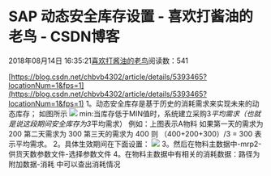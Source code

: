 
# SAP 动态安全库存设置 - 喜欢打酱油的老鸟 - CSDN博客


2018年08月14日 16:35:21[喜欢打酱油的老鸟](https://me.csdn.net/weixin_42137700)阅读数：541


[https://blog.csdn.net/chbvb4302/article/details/5393465?locationNum=1&fps=1](https://blog.csdn.net/chbvb4302/article/details/5393465?locationNum=1&fps=1)
1。动态安全库存是基于历史的消耗需求来实现未来的动态库存；
如图所示
![](http://hi.csdn.net/attachment/201003/18/84609_1268902707aU3a.jpg)
min:当库存低于MIN值时，系统建立采购3*平均需求（也就是说这段期间安全库存为3*平均需求）
例如：上图表示A物料 如果第一天的需求为200 第二天需求为 300 第三天的需求为 400
则 （400+200+300）/3 = 300 表示平均需求。
2。具体生效期间在下面设置：
![](http://hi.csdn.net/attachment/201003/18/84609_12689033080070.jpg)
3。然后在物料主数据中-mrp2-供货天数参数文件-选择参数文件
4。在物料主数据中有相关的消耗数据：路径为附加数据-消耗 中可以查出消耗情况

